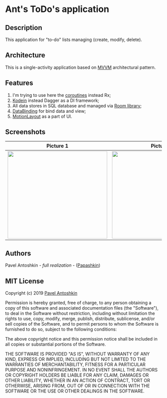 # Ant's ToDo's application

## Description
This application for "to-do" lists managing (create, modify, delete).


## Architecture
This is a single-activity application based on [MVVM](https://en.wikipedia.org/wiki/Model%E2%80%93view%E2%80%93viewmodel) architectural pattern.


## Features
1. I'm trying to use here the [coroutines](https://github.com/Kotlin/kotlinx.coroutines/blob/master/ui/coroutines-guide-ui.md) instead Rx;
2. [Kodein](https://github.com/Kodein-Framework/Kodein-DI) instead Dagger as a DI framework;
3. All data stores in SQL database and managed via [Room library](https://developer.android.com/topic/libraries/architecture/room);
4. [DataBinding](https://developer.android.com/topic/libraries/data-binding) for bind data and view;
5. [MotionLayout](https://developer.android.com/reference/android/support/constraint/motion/MotionLayout) as a part of UI.

## Screenshots

Picture 1|Picture 2|Picture 3|Picture 4|Picture 5|
--- | ---- |------|------|------|
<img src="https://pp.userapi.com/c853420/v853420993/5fd5e/uVXEWMa71l4.jpg" width="320" height="280" />|<img src="https://pp.userapi.com/c849432/v849432993/1a74be/ewdqQAP3rsA.jpg" width="320" height="280" />|<img src="https://pp.userapi.com/c848736/v848736993/1b9178/KMHjJ_wQEoU.jpg" width="320" height="280" />|<img src="https://pp.userapi.com/c851336/v851336993/13ef2c/d4HWAjIpaCg.jpg" width="320" height="280" />|<img src="https://pp.userapi.com/c855228/v855228993/5d441/CZRXElCUCsk.jpg" width="320" height="280" />|


## Authors
Pavel Antoshkin - _full realization_ - ([Papashkin](https://github.com/Papashkin))


## MIT License

Copyright (c) 2019 [Pavel Antoshkin](https://www.facebook.com/paul.antoshkin)

Permission is hereby granted, free of charge, to any person obtaining a copy
of this software and associated documentation files (the "Software"), to deal
in the Software without restriction, including without limitation the rights
to use, copy, modify, merge, publish, distribute, sublicense, and/or sell
copies of the Software, and to permit persons to whom the Software is
furnished to do so, subject to the following conditions:

The above copyright notice and this permission notice shall be included in all
copies or substantial portions of the Software.

THE SOFTWARE IS PROVIDED "AS IS", WITHOUT WARRANTY OF ANY KIND, EXPRESS OR
IMPLIED, INCLUDING BUT NOT LIMITED TO THE WARRANTIES OF MERCHANTABILITY,
FITNESS FOR A PARTICULAR PURPOSE AND NONINFRINGEMENT. IN NO EVENT SHALL THE
AUTHORS OR COPYRIGHT HOLDERS BE LIABLE FOR ANY CLAIM, DAMAGES OR OTHER
LIABILITY, WHETHER IN AN ACTION OF CONTRACT, TORT OR OTHERWISE, ARISING FROM,
OUT OF OR IN CONNECTION WITH THE SOFTWARE OR THE USE OR OTHER DEALINGS IN THE
SOFTWARE.
